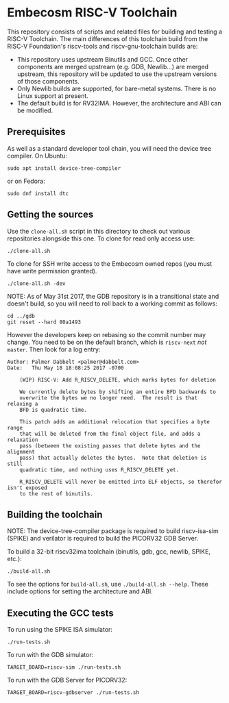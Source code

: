 Embecosm RISC-V Toolchain
=========================

This repository consists of scripts and related files for building and testing a
RISC-V Toolchain. The main differences of this toolchain build from the RISC-V
Foundation's riscv-tools and riscv-gnu-toolchain builds are:

- This repository uses upstream Binutils and GCC. Once other components are
  merged upstream (e.g. GDB, Newlib...) are merged upstream, this repository
  will be updated to use the upstream versions of those components.
- Only Newlib builds are supported, for bare-metal systems. There is no Linux
  support at present.
- The default build is for RV32IMA. However, the architecture and ABI can be
modified.

Prerequisites
-------------

As well as a standard developer tool chain, you will need the device tree
compiler.  On Ubuntu:
```
sudo apt install device-tree-compiler
```
or on Fedora:
```
sudo dnf install dtc
```

Getting the sources
-------------------

Use the `clone-all.sh` script in this directory to check out various
repositories alongside this one. To clone for read only access use:

```
./clone-all.sh
```

To clone for SSH write access to the Embecosm owned repos (you must have write
permission granted).

```
./clone-all.sh -dev
```

NOTE: As of May 31st 2017, the GDB repository is in a transitional state
and doesn't build, so you will need to roll back to a working commit as follows:

```
cd ../gdb
git reset --hard 80a1493
```
However the developers keep on rebasing so the commit number may change. You
need to be on the default branch, which is `riscv-next` _not_ `master`.  Then
look for a log entry:
```
Author: Palmer Dabbelt <palmer@dabbelt.com>
Date:   Thu May 18 18:08:25 2017 -0700

    (WIP) RISC-V: Add R_RISCV_DELETE, which marks bytes for deletion

    We currently delete bytes by shifting an entire BFD backwards to
    overwrite the bytes we no longer need.  The result is that relaxing a
    BFD is quadratic time.

    This patch adds an additional relocation that specifies a byte range
    that will be deleted from the final object file, and adds a relaxation
    pass (between the existing passes that delete bytes and the alignment
    pass) that actually deletes the bytes.  Note that deletion is still
    quadratic time, and nothing uses R_RISCV_DELETE yet.

    R_RISCV_DELETE will never be emitted into ELF objects, so therefor isn't exposed
    to the rest of binutils.
```

Building the toolchain
----------------------

NOTE: The device-tree-compiler package is required to build riscv-isa-sim
(SPIKE) and verilator is required to build the PICORV32 GDB Server.

To build a 32-bit riscv32ima toolchain (binutils, gdb, gcc, newlib, SPIKE, etc.):

```
./build-all.sh
```

To see the options for `build-all.sh`, use `./build-all.sh --help`. These
include options for setting the architecture and ABI.


Executing the GCC tests
-----------------------

To run using the SPIKE ISA simulator:

```
./run-tests.sh
```

To run with the GDB simulator:

```
TARGET_BOARD=riscv-sim ./run-tests.sh
```

To run with the GDB Server for PICORV32:

```
TARGET_BOARD=riscv-gdbserver ./run-tests.sh
```
